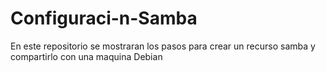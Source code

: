 # Configuraci-n-Samba
En este repositorio se mostraran los pasos para crear un recurso samba y compartirlo con una maquina Debian
